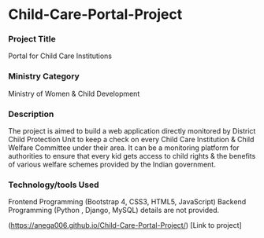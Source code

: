 # Child-Care-Portal-Project
### Project Title
Portal for Child Care Institutions
### Ministry Category
Ministry of Women & Child Development
### Description
The project is aimed to build a web application directly monitored by District Child Protection Unit to keep a check on every Child Care Institution & Child Welfare Committee under their area. It can be a monitoring platform for authorities to ensure that every kid gets access to child rights & the benefits of various welfare schemes provided by the Indian government.
### Technology/tools Used
Frontend Programming (Bootstrap 4, CSS3, HTML5, JavaScript)
Backend Programming (Python , Django, MySQL) details are not provided.

(https://anega006.github.io/Child-Care-Portal-Project/)
[Link to project]
